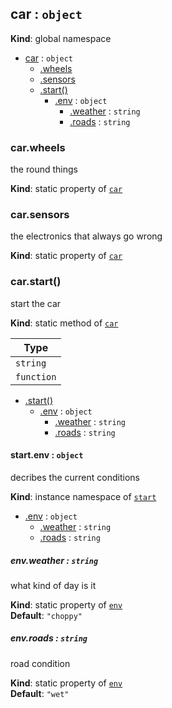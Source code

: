 <a name="car"></a>

## car : <code>object</code>
**Kind**: global namespace  

* [car](#car) : <code>object</code>
    * [.wheels](#car.wheels)
    * [.sensors](#car.sensors)
    * [.start()](#car.start)
        * [.env](#car.start+env) : <code>object</code>
            * [.weather](#car.start+env.weather) : <code>string</code>
            * [.roads](#car.start+env.roads) : <code>string</code>

<a name="car.wheels"></a>

### car.wheels
the round things

**Kind**: static property of [<code>car</code>](#car)  
<a name="car.sensors"></a>

### car.sensors
the electronics that always go wrong

**Kind**: static property of [<code>car</code>](#car)  
<a name="car.start"></a>

### car.start()
start the car

**Kind**: static method of [<code>car</code>](#car)  

| Type |
| --- |
| <code>string</code> | 
| <code>function</code> | 


* [.start()](#car.start)
    * [.env](#car.start+env) : <code>object</code>
        * [.weather](#car.start+env.weather) : <code>string</code>
        * [.roads](#car.start+env.roads) : <code>string</code>

<a name="car.start+env"></a>

#### start.env : <code>object</code>
decribes the current conditions

**Kind**: instance namespace of [<code>start</code>](#car.start)  

* [.env](#car.start+env) : <code>object</code>
    * [.weather](#car.start+env.weather) : <code>string</code>
    * [.roads](#car.start+env.roads) : <code>string</code>

<a name="car.start+env.weather"></a>

##### env.weather : <code>string</code>
what kind of day is it

**Kind**: static property of [<code>env</code>](#car.start+env)  
**Default**: <code>&quot;choppy&quot;</code>  
<a name="car.start+env.roads"></a>

##### env.roads : <code>string</code>
road condition

**Kind**: static property of [<code>env</code>](#car.start+env)  
**Default**: <code>&quot;wet&quot;</code>  
